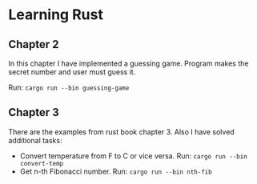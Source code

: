 # Learning Rust

## Chapter 2

In this chapter I have implemented a guessing game. Program makes the secret number and user must guess it.

Run: `cargo run --bin guessing-game`

## Chapter 3

There are the examples from rust book chapter 3. Also I have solved additional tasks:

- Convert temperature from F to C or vice versa. Run: `cargo run --bin convert-temp`
- Get n-th Fibonacci number. Run: `cargo run --bin nth-fib`